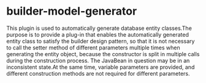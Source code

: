# builder-model-generator
This plugin is used to automatically generate database entity classes.The purpose is to provide a plug-in that enables the automatically generated entity class to satisfy the builder design pattern, so that it is not necessary to call the setter method of different parameters multiple times when generating the entity object, because the constructor is split in multiple calls during the construction process. The JavaBean in question may be in an inconsistent state.At the same time, variable parameters are provided, and different construction methods are not required for different parameters.
